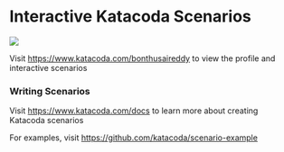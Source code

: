 # Interactive Katacoda Scenarios

[![](http://shields.katacoda.com/katacoda/bonthusaireddy/count.svg)](https://www.katacoda.com/bonthusaireddy "Get your profile on Katacoda.com")

Visit https://www.katacoda.com/bonthusaireddy to view the profile and interactive scenarios

### Writing Scenarios
Visit https://www.katacoda.com/docs to learn more about creating Katacoda scenarios

For examples, visit https://github.com/katacoda/scenario-example
